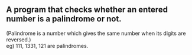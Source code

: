 ## A program that checks whether an entered number is a palindrome or not.  
(Palindrome is a number which gives the same number when its digits are reversed.)  
eg) 111, 1331, 121 are palindromes.  
